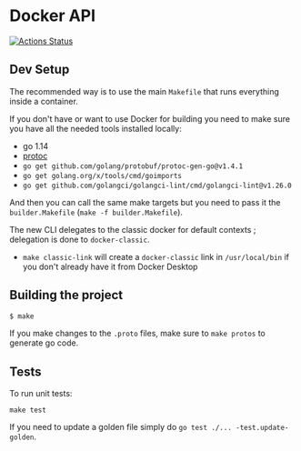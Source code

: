# Docker API

[![Actions Status](https://github.com/docker/api/workflows/Continuous%20integration/badge.svg)](https://github.com/docker/api/actions)

## Dev Setup

The recommended way is to use the main `Makefile` that runs everything inside a container.

If you don't have or want to use Docker for building you need to make sure you have all the needed tools installed locally:

* go 1.14
* [protoc](https://github.com/protocolbuffers/protobuf)
* `go get github.com/golang/protobuf/protoc-gen-go@v1.4.1`
* `go get golang.org/x/tools/cmd/goimports`
* `go get github.com/golangci/golangci-lint/cmd/golangci-lint@v1.26.0`

And then you can call the same make targets but you need to pass it the `builder.Makefile` (`make -f builder.Makefile`).

The new CLI delegates to the classic docker for default contexts ; delegation is done to `docker-classic`. 
* `make classic-link` will create a `docker-classic` link in `/usr/local/bin` if you don't already have it from Docker Desktop

## Building the project

```bash
$ make
```

If you make changes to the `.proto` files, make sure to `make protos` to generate go code.


## Tests

To run unit tests:

```
make test
```

If you need to update a golden file simply do `go test ./... -test.update-golden`.
